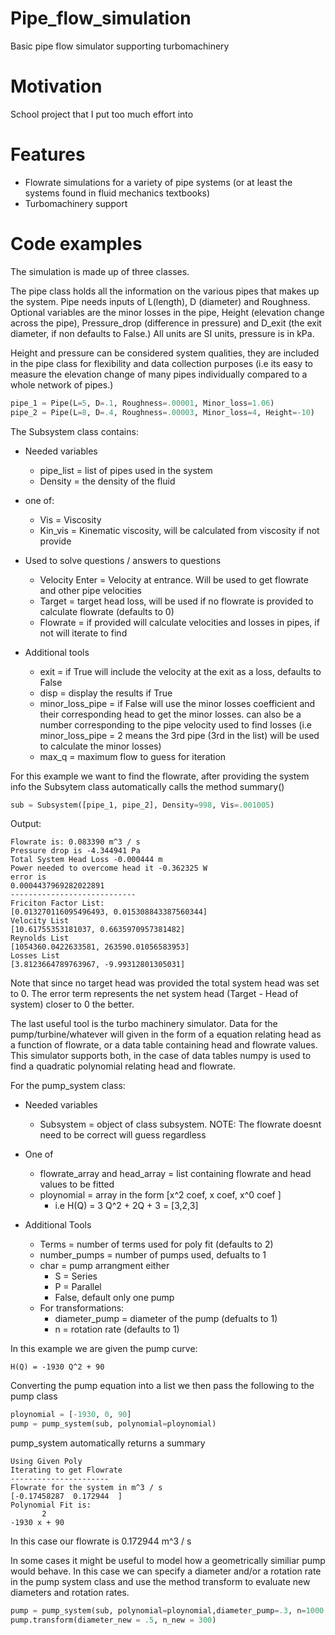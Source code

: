 # Pipe_flow_simulation
Basic pipe flow simulator supporting turbomachinery 

# Motivation 
School project that I put too much effort into 

# Features
- Flowrate simulations for a variety of pipe systems (or at least the systems found in fluid mechanics textbooks) 
- Turbomachinery support

# Code examples 

The simulation is made up of three classes. 

The pipe class holds all the information on the various pipes that makes up the system. Pipe needs inputs of L(length), D (diameter) and Roughness. Optional variables are the minor losses in the pipe, Height (elevation change across the pipe), Pressure_drop (difference in pressure) and D_exit (the exit diameter, if non defaults to False.) All units are SI units, pressure is in kPa. 

Height and pressure can be considered system qualities, they are included in the pipe class for flexibility and data collection purposes (i.e its easy to measure the elevation change of many pipes individually compared to a whole network of pipes.) 

```Python
pipe_1 = Pipe(L=5, D=.1, Roughness=.00001, Minor_loss=1.06)
pipe_2 = Pipe(L=8, D=.4, Roughness=.00003, Minor_loss=4, Height=-10)
```

The Subsystem class contains: 
- Needed variables
  - pipe_list = list of pipes used in the system
  - Density = the density of the fluid
  
- one of:
  - Vis = Viscosity
  - Kin_vis = Kinematic viscosity, will be calculated from viscosity if not provide
  
- Used to solve questions / answers to questions
  - Velocity Enter = Velocity at entrance. Will be used to get flowrate and other pipe velocities 
  - Target = target head loss, will be used if no flowrate is provided to calculate flowrate (defaults to 0) 
  - Flowrate = if provided will calculate velocities and losses in pipes, if not will iterate to find

- Additional tools
  - exit = if True will include the velocity at the exit as a loss, defaults to False
  - disp = display the results if True
  - minor_loss_pipe = if False will use the minor losses coefficient and their corresponding head to get the minor losses. can also be a number corresponding to the pipe velocity used to find losses (i.e minor_loss_pipe = 2 means the 3rd pipe (3rd in the list) will be used to calculate the minor losses)
  - max_q = maximum flow to guess for iteration

For this example we want to find the flowrate, after providing the system info the Subsytem class automatically calls the method summary() 

```Python
sub = Subsystem([pipe_1, pipe_2], Density=998, Vis=.001005)
```

Output: 
```
Flowrate is: 0.083390 m^3 / s
Pressure drop is -4.344941 Pa
Total System Head Loss -0.000444 m
Power needed to overcome head it -0.362325 W
error is
0.0004437969282022891
----------------------------
Friciton Factor List:
[0.013270116095496493, 0.015308843387560344]
Velocity List
[10.61755353181037, 0.6635970957381482]
Reynolds List
[1054360.0422633581, 263590.01056583953]
Losses List
[3.8123664789763967, -9.99312801305031]
```

Note that since no target head was provided the total system head was set to 0. The error term represents the net system head (Target - Head of system) closer to 0 the better. 

The last useful tool is the turbo machinery simulator. Data for the pump/turbine/whatever will given in the form of a equation relating head as a function of flowrate, or a data table containing head and flowrate values. This simulator supports both, in the case of data tables numpy is used to find a quadratic polynomial relating head and flowrate. 

For the pump_system class: 
- Needed variables
  - Subsystem = object of class subsystem. NOTE: The flowrate doesnt need to be correct will guess regardless
  
- One of
  - flowrate_array and head_array = list containing flowrate and head values to be fitted
  - ploynomial = array in the form [x^2 coef, x coef, x^0 coef ]
    - i.e H(Q) = 3 Q^2 + 2Q + 3 = [3,2,3]

- Additional Tools
  - Terms = number of terms used for poly fit (defaults to 2) 
  - number_pumps = number of pumps used, defualts to 1
  - char = pump arrangment either
    - S = Series
    - P = Parallel
    - False, default only one pump 
  - For transformations: 
    - diameter_pump = diameter of the pump (defualts to 1) 
    - n = rotation rate (defaults to 1) 

In this example we are given the pump curve: 

```Math 
H(Q) = -1930 Q^2 + 90
```

Converting the pump equation into a list we then pass the following to the pump class

```Python
ploynomial = [-1930, 0, 90]
pump = pump_system(sub, polynomial=ploynomial)
```

pump_system automatically returns a summary 

```
Using Given Poly
Iterating to get Flowrate
----------------------
Flowrate for the system in m^3 / s
[-0.17458287  0.172944  ]
Polynomial Fit is:
       2
-1930 x + 90
```
In this case our flowrate is 0.172944 m^3 / s

In some cases it might be useful to model how a geometrically similiar pump would behave. In this case we can specify a diameter and/or a rotation rate in the pump system class and use the method transform to evaluate new diameters and rotation rates. 

```Python
pump = pump_system(sub, polynomial=ploynomial,diameter_pump=.3, n=1000 )
pump.transform(diameter_new = .5, n_new = 300) 
```

